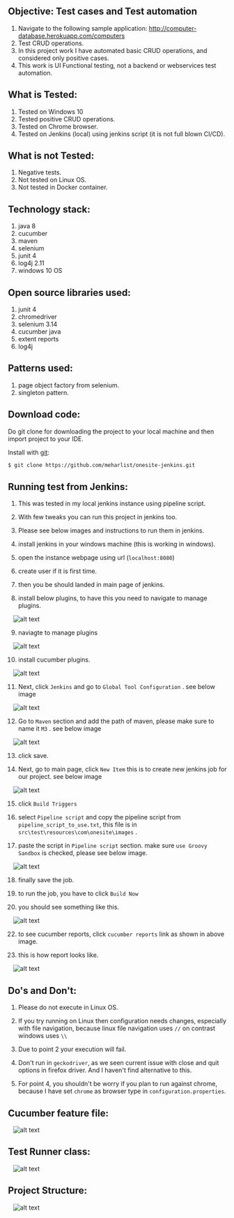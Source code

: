 ## Objective: Test cases and Test automation 

1. Navigate to the following sample application: http://computer-database.herokuapp.com/computers
2. Test CRUD operations. 
3. In this project work I have automated basic CRUD operations, and considered only positive cases.
4. This work is UI Functional testing, not a backend or webservices test automation.


What is Tested:
---------------

1. Tested on Windows 10
2. Tested positive CRUD operations.
3. Tested on Chrome browser.
4. Tested on Jenkins (local) using jenkins script (it is not full blown CI/CD). 


What is not Tested:
-------------------

1. Negative tests.
2. Not tested on Linux OS.
3. Not tested in Docker container.


Technology stack:
-----------------

1. java 8
2. cucumber
3. maven
4. selenium
5. junit 4
6. log4j 2.11
6. windows 10 OS


Open source libraries used:
---------------------------

1. junit 4
2. chromedriver
3. selenium 3.14
4. cucumber java
5. extent reports
6. log4j
    

Patterns used:
-----------------

1. page object factory from selenium.
2. singleton pattern.


Download code:
---------------

Do git clone for downloading the project to your local machine and then import project to your IDE.

Install with [git](https://git-scm.com/downloads):
	
```sh
$ git clone https://github.com/meharlist/onesite-jenkins.git
```


Running test from Jenkins:
-------------------------------

1. This was tested in my local jenkins instance using pipeline script.

2. With few tweaks you can run this project in jenkins too.

3. Please see below images and instructions to run them in jenkins.

4. install jenkins in your windows machine (this is working in windows).

5. open the instance webpage using url (`localhost:8080`)

6. create user if it is first time.

7. then you be should landed in main page of jenkins.

8. install below plugins, to have this you need to navigate to manage plugins.


&nbsp;&nbsp;
![alt text](src/test/resources/com/onesite/images/manage_jenkins_01.JPG "manage plugin01")

9. naviagte to manage plugins


&nbsp;&nbsp;
![alt text](src/test/resources/com/onesite/images/manage_jenkins_02.JPG "manage plugin02")

10. install cucumber plugins.


&nbsp;&nbsp;
![alt text](src/test/resources/com/onesite/images/cucumber_plugin.JPG "cucumber")

11. Next, click `Jenkins` and go to `Global Tool Configuration` . see below image


&nbsp;&nbsp;
![alt text](src/test/resources/com/onesite/images/maven_tool_config_02.JPG "cucumber")


12. Go to `Maven` section and add the path of maven, please make sure to name it `M3` . see below image


&nbsp;&nbsp;
![alt text](src/test/resources/com/onesite/images/maven_tool_config_01.JPG "cucumber")


13. click save.

14. Next, go to main page, click `New Item` this is to create new jenkins job for our project. see below image


&nbsp;&nbsp;
![alt text](src/test/resources/com/onesite/images/new_item.JPG "cucumber")


15. click `Build Triggers`
  
16. select `Pipeline script` and copy the pipeline script from `pipeline_script_to_use.txt`, this file is in `src\test\resources\com\onesite\images` .

17. paste the script in `Pipeline script` section. make sure `use Groovy Sandbox` is checked, please see below image. 


&nbsp;&nbsp;
![alt text](src/test/resources/com/onesite/images/pipeline_Script_01.JPG "cucumber")


18. finally save the job.

20. to run the job, you have to click `Build Now`

21. you should see something like this.


&nbsp;&nbsp;
![alt text](src/test/resources/com/onesite/images/pipeline_build_execution.JPG "cucumber")


22. to see cucumber reports, click `cucumber reports` link as shown in above image.


23. this is how report looks like.

&nbsp;&nbsp;
![alt text](src/test/resources/com/onesite/images/cucumber_report_jen.JPG "cucumber")




Do's and Don't:
--------------

1. Please do not execute in Linux OS.

2. If you try running on Linux then configuration needs changes, especially with file navigation, because linux file navigation uses `//` on contrast windows uses `\\`

3. Due to point 2 your execution will fail.

4. Don't run in `geckodriver`, as we seen current issue with close and quit options in firefox driver. And I haven't find alternative to this.

5. For point 4, you shouldn't be worry if you plan to run against chrome, because I have set `chrome` as browser type in `configuration.properties`.


Cucumber feature file:
----------------------

&nbsp;&nbsp;
![alt text](src/test/resources/com/onesite/images/cucumber_feature.JPG "scenario tags")


Test Runner class:
------------------

&nbsp;&nbsp;
![alt text](src/test/resources/com/onesite/images/runner_commented.JPG "test runner")


Project Structure:
------------------

&nbsp;&nbsp;
![alt text](src/test/resources/com/onesite/images/project_structure.JPG "project structure")



